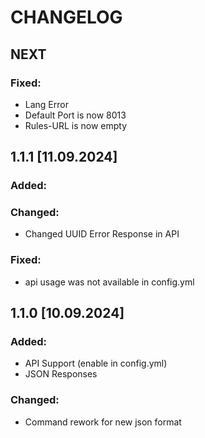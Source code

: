 # CHANGELOG

## NEXT
### Fixed:
- Lang Error
- Default Port is now 8013
- Rules-URL is now empty

## 1.1.1 [11.09.2024]
### Added:

### Changed:
- Changed UUID Error Response in API

### Fixed:
- api usage was not available in config.yml

## 1.1.0 [10.09.2024]
### Added:
- API Support (enable in config.yml)
- JSON Responses

### Changed:
- Command rework for new json format
